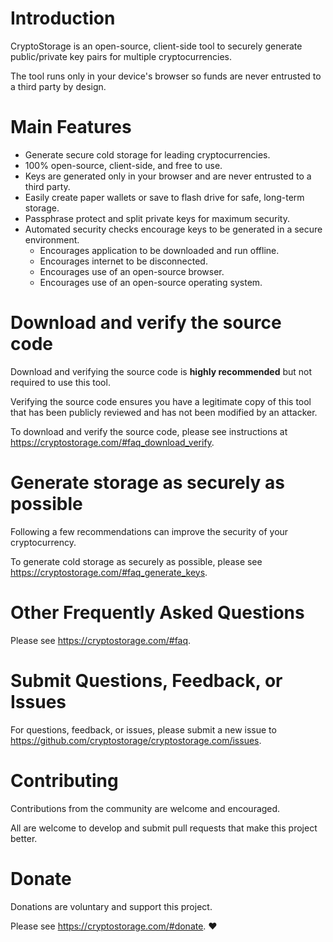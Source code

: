 # Introduction
CryptoStorage is an open-source, client-side tool to securely generate public/private key pairs for multiple cryptocurrencies.

The tool runs only in your device's browser so funds are never entrusted to a third party by design.

# Main Features
- Generate secure cold storage for leading cryptocurrencies.
- 100% open-source, client-side, and free to use.
- Keys are generated only in your browser and are never entrusted to a third party.
- Easily create paper wallets or save to flash drive for safe, long-term storage.
- Passphrase protect and split private keys for maximum security.
- Automated security checks encourage keys to be generated in a secure environment.
	- Encourages application to be downloaded and run offline.
	- Encourages internet to be disconnected.
	- Encourages use of an open-source browser.
	- Encourages use of an open-source operating system.

# Download and verify the source code
Download and verifying the source code is **highly recommended** but not required to use this tool.

Verifying the source code ensures you have a legitimate copy of this tool that has been publicly reviewed and has not been modified by an attacker.

To download and verify the source code, please see instructions at https://cryptostorage.com/#faq_download_verify.

# Generate storage as securely as possible
Following a few recommendations can improve the security of your cryptocurrency.

To generate cold storage as securely as possible, please see https://cryptostorage.com/#faq_generate_keys.

# Other Frequently Asked Questions
Please see https://cryptostorage.com/#faq.

# Submit Questions, Feedback, or Issues
For questions, feedback, or issues, please submit a new issue to https://github.com/cryptostorage/cryptostorage.com/issues.

# Contributing
Contributions from the community are welcome and encouraged.

All are welcome to develop and submit pull requests that make this project better.

# Donate
Donations are voluntary and support this project.️

Please see https://cryptostorage.com/#donate. ❤